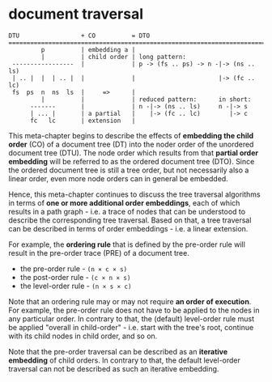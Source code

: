 
# document traversal

```
DTU                 + CO          = DTO
========================================================================
         p          | embedding a |
         |          | child order | long pattern:
 -----------------  |             | p -> (fs .. ps) -> n -|-> (ns .. ls)
 | .. |  |  | .. |  |             |                       |-> (fc .. lc)
 fs  ps  n  ns  ls  |     =>      |
         |          |             | reduced pattern:      in short:
      -------       |             | n -|-> (ns .. ls)     n -|-> s
      | ... |       | a partial   |    |-> (fc .. lc)        |-> c
      fc   lc       | extension   |
```

This meta-chapter begins to describe the effects of **embedding the child order**
(CO) of a document tree (DT) into the noder order of the unordered document tree
(DTU). The node order which results from that **partial order embedding** will
be referred to as the ordered document tree (DTO). Since the ordered document
tree is still a tree order, but not necessarily also a linear order, even more
node orders can in general be embedded.

Hence, this meta-chapter continues to discuss the tree traversal algorithms in
terms of **one or more additional order embeddings**, each of which results in
a path graph - i.e. a trace of nodes that can be understood to describe the
corresponding tree traversal. Based on that, a tree traversal can be described
in terms of order embeddings - i.e. a linear extension.

For example, the **ordering rule** that is defined by the pre-order rule will
result in the pre-order trace (PRE) of a document tree.

* the pre-order rule - `(n × c × s)`
* the post-order rule - `(c × n × s)`
* the level-order rule - `(n × s × c)`

Note that an ordering rule may or may not require **an order of execution**.
For example, the pre-order rule does not have to be applied to the nodes in
any particular order. In contrary to that, the (default) level-order rule
must be applied "overall in child-order" - i.e. start with the tree's root,
continue with its child nodes in child order, and so on.

Note that the pre-order traversal can be described as an **iterative embedding**
of child orders. In contrary to that, the default level-order traversal can not
be described as such an iterative embedding.
